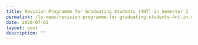 ```yaml
---
title: Revision Programme for Graduating Students (4NT) in Semester 2
permalink: /lp-news/revision-programme-for-graduating-students-4nt-in-semester-2/
date: 2020-07-03
layout: post
description: ""
---
```

